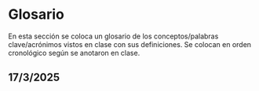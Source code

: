 # Glosario
En esta sección se coloca un glosario de los conceptos/palabras clave/acrónimos vistos en clase con sus definiciones. Se colocan en orden cronológico según se anotaron en clase.

## 17/3/2025

